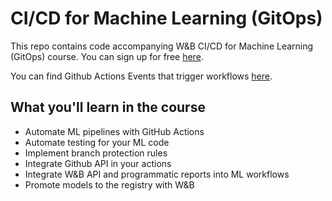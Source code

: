 # CI/CD for Machine Learning (GitOps)

This repo contains code accompanying W&B CI/CD for Machine Learning (GitOps) course. You can sign up for free [here](https://www.wandb.courses/courses/ci-cd-for-machine-learning). 

 You can find Github Actions Events that trigger workflows
[here](https://docs.github.com/en/actions/using-workflows/events-that-trigger-workflows). 

## What you'll learn in the course

- Automate ML pipelines with GitHub Actions
- Automate testing for your ML code
- Implement branch protection rules
- Integrate Github API in your actions
- Integrate W&B API and programmatic reports into ML workflows
- Promote models to the registry with W&B
